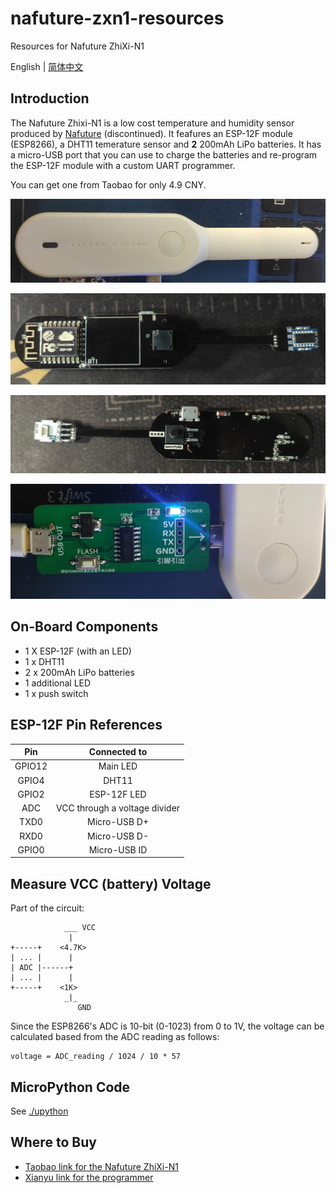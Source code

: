 # nafuture-zxn1-resources

Resources for Nafuture ZhiXi-N1

English | [简体中文](./README.zh-CN.md)

## Introduction

The Nafuture Zhixi-N1 is a low cost temperature and humidity sensor produced by [Nafuture](http://www.nafuture.cn/) (discontinued). It feafures an ESP-12F module (ESP8266), a DHT11 temerature sensor and **2** 200mAh LiPo batteries. It has a micro-USB port that you can use to charge the batteries and re-program the ESP-12F module with a custom UART programmer.

You can get one from Taobao for only 4.9 CNY.

![XZN1](./res/zxn1-cover.jpg)

![XZN1 front](./res/zxn1-front.jpg)

![XZN1 back](./res/zxn1-back.jpg)

![XZN1 Programmer](./res/programmer.jpg)

## On-Board Components

- 1 X ESP-12F (with an LED)
- 1 x DHT11
- 2 x 200mAh LiPo batteries
- 1 additional LED
- 1 x push switch

## ESP-12F Pin References

|   Pin   |          Connected to          |
|:-------:|:------------------------------:|
|  GPIO12 |            Main LED            |
|  GPIO4  |              DHT11             |
|  GPIO2  |           ESP-12F LED          |
|   ADC   |  VCC through a voltage divider |
|   TXD0  |          Micro-USB D+          |
|   RXD0  |          Micro-USB D-          |
|  GPIO0  |          Micro-USB ID          |

## Measure VCC (battery) Voltage

Part of the circuit:

```
            ___ VCC
             |
+-----+    <4.7K>
| ... |      |
| ADC |------+
| ... |      |
+-----+    <1K>
            _|_ 
               GND

```

Since the ESP8266's ADC is 10-bit (0-1023) from 0 to 1V, the voltage can be calculated based from the ADC reading as follows:

```
voltage = ADC_reading / 1024 / 10 * 57
```

## MicroPython Code

See [./upython](./upython)

## Where to Buy

- [Taobao link for the Nafuture ZhiXi-N1](https://m.tb.cn/h.Vzupfv7?sm=34d8ae)
- [Xianyu link for the programmer](https://market.m.taobao.com/app/idleFish-F2e/widle-taobao-rax/page-detail?wh_weex=true&wx_navbar_transparent=true&id=626032002165&ut_sk=1.X23p8dbHZsEDAI2wCPftXkIY_21407387_1601553035380.Copy.detail.626032002165.3586168982&forceFlush=1)
